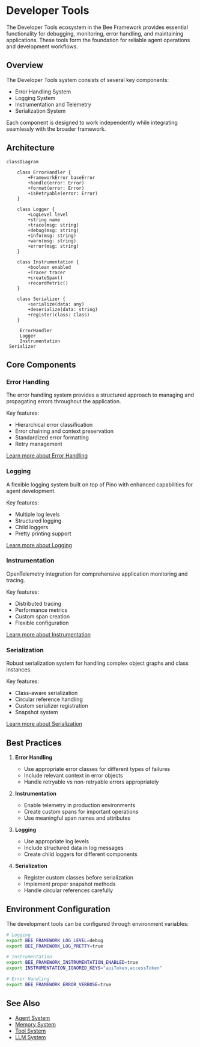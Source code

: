 # Developer Tools

The Developer Tools ecosystem in the Bee Framework provides essential functionality for debugging, monitoring, error handling, and maintaining applications. These tools form the foundation for reliable agent operations and development workflows.

## Overview

The Developer Tools system consists of several key components:

- Error Handling System
- Logging System
- Instrumentation and Telemetry
- Serialization System

Each component is designed to work independently while integrating seamlessly with the broader framework.

## Architecture

```mermaid
classDiagram

    class ErrorHandler {
        +FrameworkError baseError
        +handle(error: Error)
        +format(error: Error)
        +isRetryable(error: Error)
    }

    class Logger {
        +LogLevel level
        +string name
        +trace(msg: string)
        +debug(msg: string)
        +info(msg: string)
        +warn(msg: string)
        +error(msg: string)
    }

    class Instrumentation {
        +boolean enabled
        +Tracer tracer
        +createSpan()
        +recordMetric()
    }

    class Serializer {
        +serialize(data: any)
        +deserialize(data: string)
        +register(class: Class)
    }

     ErrorHandler
     Logger
     Instrumentation
 Serializer
```

## Core Components

### Error Handling

The error handling system provides a structured approach to managing and propagating errors throughout the application.

Key features:

- Hierarchical error classification
- Error chaining and context preservation
- Standardized error formatting
- Retry management

[Learn more about Error Handling](./errors.md)

### Logging

A flexible logging system built on top of Pino with enhanced capabilities for agent development.

Key features:

- Multiple log levels
- Structured logging
- Child loggers
- Pretty printing support

[Learn more about Logging](./logger.md)

### Instrumentation

OpenTelemetry integration for comprehensive application monitoring and tracing.

Key features:

- Distributed tracing
- Performance metrics
- Custom span creation
- Flexible configuration

[Learn more about Instrumentation](./instrumentation.md)

### Serialization

Robust serialization system for handling complex object graphs and class instances.

Key features:

- Class-aware serialization
- Circular reference handling
- Custom serializer registration
- Snapshot system

[Learn more about Serialization](./serialization.md)

## Best Practices

1. **Error Handling**

   - Use appropriate error classes for different types of failures
   - Include relevant context in error objects
   - Handle retryable vs non-retryable errors appropriately

2. **Instrumentation**

   - Enable telemetry in production environments
   - Create custom spans for important operations
   - Use meaningful span names and attributes

3. **Logging**

   - Use appropriate log levels
   - Include structured data in log messages
   - Create child loggers for different components

4. **Serialization**
   - Register custom classes before serialization
   - Implement proper snapshot methods
   - Handle circular references carefully

## Environment Configuration

The development tools can be configured through environment variables:

```bash
# Logging
export BEE_FRAMEWORK_LOG_LEVEL=debug
export BEE_FRAMEWORK_LOG_PRETTY=true

# Instrumentation
export BEE_FRAMEWORK_INSTRUMENTATION_ENABLED=true
export INSTRUMENTATION_IGNORED_KEYS="apiToken,accessToken"

# Error Handling
export BEE_FRAMEWORK_ERROR_VERBOSE=true
```

## See Also

- [Agent System](./agent.md)
- [Memory System](./memory.md)
- [Tool System](./tools.md)
- [LLM System](./llms.md)
